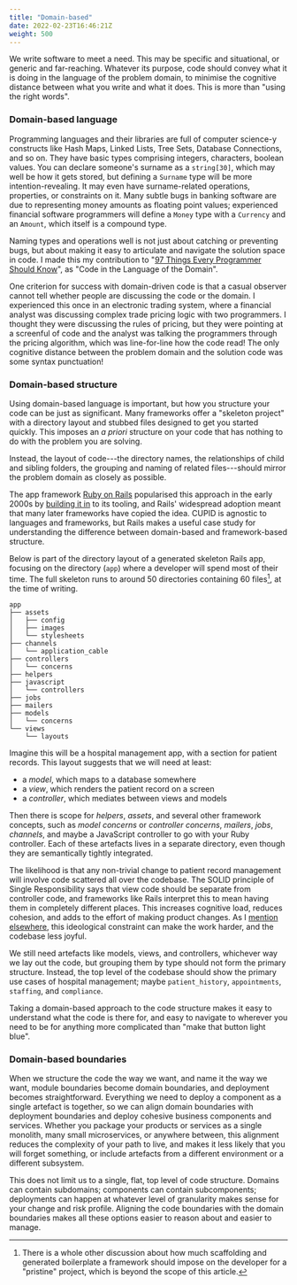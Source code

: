 ```yaml
---
title: "Domain-based"
date: 2022-02-23T16:46:21Z
weight: 500
---
```


We write software to meet a need. This may be specific and situational, or generic and far-reaching. Whatever its purpose, code should convey what it is doing in the language of the problem domain, to minimise the cognitive distance between what you write and what it does. This is more than "using the right words".

### Domain-based language

Programming languages and their libraries are full of computer science-y constructs like Hash Maps, Linked Lists, Tree Sets, Database Connections, and so on. They have basic types comprising integers, characters, boolean values. You can declare someone's surname as a `string[30]`, which may well be how it gets stored, but defining a `Surname` type will be more intention-revealing. It may even have surname-related operations, properties, or constraints on it. Many subtle bugs in banking software are due to representing money amounts as floating point values; experienced financial software programmers will define a `Money` type with a `Currency` and an `Amount`, which itself is a compound type.

Naming types and operations well is not just about catching or preventing bugs, but about making it easy to articulate and navigate the solution space in code. I made this my contribution to "[97 Things Every Programmer Should Know](https://www.oreilly.com/library/view/97-things-every/9780596809515/)", as "Code in the Language of the Domain".

One criterion for success with domain-driven code is that a casual observer cannot tell whether people are discussing the code or the domain. I experienced this once in an electronic trading system, where a financial analyst was discussing complex trade pricing logic with two programmers. I thought they were discussing the rules of pricing, but they were pointing at a screenful of code and the analyst was talking the programmers through the pricing algorithm, which was line-for-line how the code read! The only cognitive distance between the problem domain and the solution code was some syntax punctuation!

### Domain-based structure

Using domain-based language is important, but how you structure your code can be just as significant. Many frameworks offer a "skeleton project" with a directory layout and stubbed files designed to get you started quickly. This imposes an *a priori* structure on your code that has nothing to do with the problem you are solving.

Instead, the layout of code---the directory names, the relationships of child and sibling folders, the grouping and naming of related files---should mirror the problem domain as closely as possible.

The app framework [Ruby on Rails](https://rubyonrails.org) popularised this approach in the early 2000s by [building it in](https://guides.rubyonrails.org/getting_started.html#creating-the-blog-application) to its tooling, and Rails' widespread adoption meant that many later frameworks have copied the idea. CUPID is agnostic to languages and frameworks, but Rails makes a useful case study for understanding the difference between domain-based and framework-based structure.

Below is part of the directory layout of a generated skeleton Rails app, focusing on the directory (`app`) where a developer will spend most of their time. The full skeleton runs to around 50 directories containing 60 files[^rails], at the time of writing.

```shell
app
├── assets
│   ├── config
│   ├── images
│   └── stylesheets
├── channels
│   └── application_cable
├── controllers
│   └── concerns
├── helpers
├── javascript
│   └── controllers
├── jobs
├── mailers
├── models
│   └── concerns
└── views
    └── layouts
```

Imagine this will be a hospital management app, with a section for patient records. This layout suggests that we will need at least:

- a *model*, which maps to a database somewhere
- a *view*, which renders the patient record on a screen
- a *controller*, which mediates between views and models

Then there is scope for *helpers*, *assets*, and several other framework concepts, such as *model concerns* or *controller concerns*, *mailers*, *jobs*, *channels*, and maybe a JavaScript controller to go with your Ruby controller. Each of these artefacts lives in a separate directory, even though they are semantically tightly integrated.

The likelihood is that any non-trivial change to patient record management will involve code scattered all over the codebase. The SOLID principle of Single Responsibility says that view code should be separate from controller code, and frameworks like Rails interpret this to mean having them in completely different places. This increases cognitive load, reduces cohesion, and adds to the effort of making product changes. As I [mention elsewhere](../unix-philosophy/#single-purpose), this ideological constraint can make the work harder, and the codebase less joyful.

We still need artefacts like models, views, and controllers, whichever way we lay out the code, but grouping them by type should not form the primary structure. Instead, the top level of the codebase should show the primary use cases of hospital management; maybe `patient_history`, `appointments`, `staffing`, and `compliance`.

Taking a domain-based approach to the code structure makes it easy to understand what the code is there for, and easy to navigate to wherever you need to be for anything more complicated than "make that button light blue".

### Domain-based boundaries

When we structure the code the way we want, and name it the way we want, module boundaries become domain boundaries, and deployment becomes straightforward. Everything we need to deploy a component as a single artefact is together, so we can align domain boundaries with deployment boundaries and deploy cohesive business components and services. Whether you package your products or services as a single monolith, many small microservices, or anywhere between, this alignment reduces the complexity of your path to live, and makes it less likely that you will forget something, or include artefacts from a different environment or a different subsystem.

This does not limit us to a single, flat, top level of code structure. Domains can contain subdomains; components can contain subcomponents; deployments can happen at whatever level of granularity makes sense for your change and risk profile. Aligning the code boundaries with the domain boundaries makes all these options easier to reason about and easier to manage.

[^rails]: There is a whole other discussion about how much scaffolding and generated boilerplate a framework should impose on the developer for a "pristine" project, which is beyond the scope of this article.
